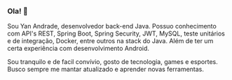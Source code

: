 ### Ola! :wave:  

Sou Yan Andrade, desenvolvedor back-end Java. Possuo conhecimento com API's REST, Spring Boot, Spring Security, JWT, MySQL, teste unitários e de integração, Docker, entre outros na stack do Java. 
Além de ter um certa experiência com desenvolvimento Android.


Sou tranquilo e de facil convívio, gosto de tecnologia, games e esportes. Busco sempre me mantar atualizado e aprender novas ferramentas.
